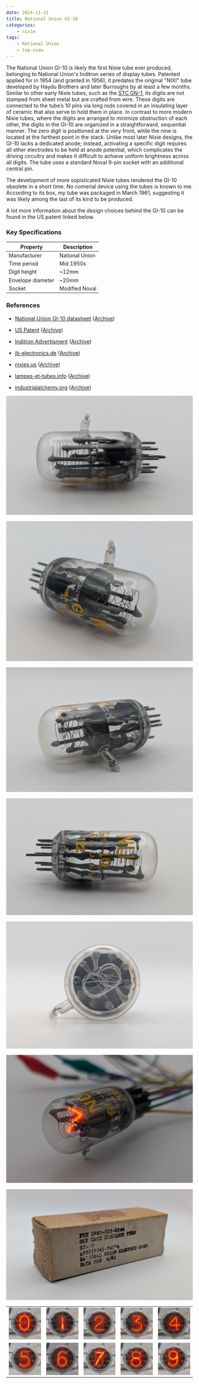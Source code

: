 ```yaml
---
date: 2024-11-21
title: National Union GI-10
categories:
    - nixie
tags:
    - National Union
    - top-view
---
```


The National Union GI-10 is likely the first Nixie tube ever produced, belonging to National Union's Inditron series of display tubes. Patented applied for in 1954 (and granted in 1956), it predates the original "NIXI" tube developed by Haydu Brothers and later Burroughs by at least a few months. Similar to other early Nixie tubes, such as the [STC GN-1](nixie/stc-gn-1/), its digits are not stamped from sheet metal but are crafted from wire. These digits are connected to the tube’s 10 pins via long rods covered in an insulating layer of ceramic that also serve to hold them in place. In contrast to more modern Nixie tubes, where the digits are arranged to minimize obstruction of each other, the digits in the GI-10 are organized in a straightforward, sequential manner. The zero digit is positioned at the very front, while the nine is located at the farthest point in the stack. Unlike most later Nixie designs, the GI-10 lacks a dedicated anode; instead, activating a specific digit requires all other electrodes to be held at anode potential, which complicates the driving circuitry and makes it difficult to achieve uniform brightness across all digits. The tube uses a standard Noval 9-pin socket with an additional central pin.

The development of more sopisticated Nixie tubes rendered the GI-10 obsolete in a short time. No comerial device using the tubes is known to me. According to its box, my tube was packaged in March 1961, suggesting it was likely among the last of its kind to be produced.

A lot more information about the design choices behind the GI-10 can be found in the US patent linked below.

### Key Specifications

| Property          | Description    |
|-------------------|----------------|
| Manufacturer      | National Union |
| Time period       | Mid 1950s      |
| Digit height      | ~12mm          |
| Envelope diameter | ~20mm          |
| Socket            | Modified Noval |

### References

- [National Union GI-10 datasheet](https://www.tube-tester.com/sites/nixie/dat_arch/GI-10.pdf) ([Archive](https://web.archive.org/web/20240424052319/https://www.tube-tester.com/sites/nixie/dat_arch/GI-10.pdf))

- [US Patent](https://lampes-et-tubes.info/cd/US2756366.pdf) ([Archive](https://web.archive.org/web/20240422001121/https://lampes-et-tubes.info/cd/US2756366.pdf))

- [Inditron Advertisment](https://www.tube-tester.com/sites/nixie/dat_arch/inditron.pdf) ([Archive](https://web.archive.org/web/20240424052327/http://tube-tester.com/sites/nixie/dat_arch/inditron.pdf))

- [jb-electronics.de](http://www.jb-electronics.de/html/elektronik/nixies/n_gi10.htm) ([Archive](https://web.archive.org/web/20240421194434/http://www.jb-electronics.de/html/elektronik/nixies/n_gi10.htm))

- [nixies.us](https://www.nixies.us/bwg_gallery/gi-10/) ([Archive](https://web.archive.org/web/20240422043238/https://www.nixies.us/bwg_gallery/gi-10/))

- [lampes-et-tubes.info](https://lampes-et-tubes.info/cd/cd037.php?l=e) ([Archive](https://web.archive.org/web/20240422004557/https://lampes-et-tubes.info/cd/cd037.php?l=e))

- [industrialalchemy.org](https://www.industrialalchemy.org/articleview.php?item=423) ([Archive](https://web.archive.org/web/20240421194450/http://industrialalchemy.org/articleview.php?item=423))

[![National Union GI-10](assets/1.jpg)](assets/1.jpg)

[![National Union GI-10](assets/2.jpg)](assets/2.jpg)

[![National Union GI-10](assets/3.jpg)](assets/3.jpg)

[![National Union GI-10](assets/4.jpg)](assets/4.jpg)

[![National Union GI-10](assets/5.jpg)](assets/5.jpg)

[![National Union GI-10](assets/6.jpg)](assets/6.jpg)

[![National Union GI-10](assets/17.jpg)](assets/17.jpg)

<table>
    <tr>
        <td>
            <a href="assets/7.jpg">
                <img src="assets/7.jpg">
            </a>
        </td>
        <td>
            <a href="assets/8.jpg">
                <img src="assets/8.jpg">
            </a>
        </td>
        <td>
            <a href="assets/9.jpg">
                <img src="assets/9.jpg">
            </a>
        </td>
         <td>
            <a href="assets/10.jpg">
                <img src="assets/10.jpg">
            </a>
        </td>
        <td>
            <a href="assets/11.jpg">
                <img src="assets/11.jpg">
            </a>
        </td>
    </tr>
    <tr>
        <td>
            <a href="assets/12.jpg">
                <img src="assets/12.jpg">
            </a>
        </td>
        <td>
            <a href="assets/13.jpg">
                <img src="assets/13.jpg">
            </a>
        </td>
        <td>
            <a href="assets/14.jpg">
                <img src="assets/14.jpg">
            </a>
        </td>
         <td>
            <a href="assets/15.jpg">
                <img src="assets/15.jpg">
            </a>
        </td>
        <td>
            <a href="assets/16.jpg">
                <img src="assets/16.jpg">
            </a>
        </td>
    </tr>
</table>